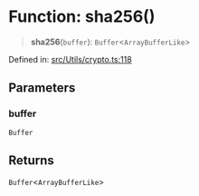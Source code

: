 # Function: sha256()

> **sha256**(`buffer`): `Buffer`\<`ArrayBufferLike`\>

Defined in: [src/Utils/crypto.ts:118](https://github.com/Fokusdotid/Baileys/blob/e5a24e138f3b69cf124e0406999e537d5c9a6c18/src/Utils/crypto.ts#L118)

## Parameters

### buffer

`Buffer`

## Returns

`Buffer`\<`ArrayBufferLike`\>
